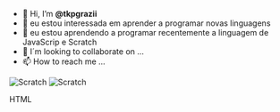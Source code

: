 - 👋 Hi, I’m **@tkpgrazii**
- 👀 eu estou interessada em aprender a programar novas linguagens 
- 🌱 eu estou aprendendo a programar recentemente a linguagem de JavaScrip e Scratch 
- 💞️ I´m looking to collaborate on ... 
- 📫 How to reach me ...

![Scratch](https://img.shields.io/badge/Scratch-4D97FF?style=for-the-badge&logo=Scratch&logoColor=white)
![Scratch](https://img.shields.io/badge/JavaScript-323330?style=for-the-badge&logo=javascript&logocolor=F7DF1E)

HTML <igm src="https://img.shields.io/badge/Scratch-4D97FF?style=for-the-badge&logo=Scratch&logoColor=white"/>































